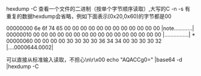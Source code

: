 hexdump -C <file>查看一个文件的二进制（按单个字节顺序读取）,大写的C
-n <length> 
-s <skip length>
有重复的数据hexdump会省略，例如下面表示[0x20,0x60)的字节都是00

00000000  6e 6f 74 65 00 00 00 00  00 00 00 00 00 00 00 00  |note............|
00000010  00 00 00 00 00 00 00 00  00 00 00 00 00 00 00 00  |................|
*
00000060  00 00 00 00 30 30 30 30  36 34 34 00 30 30 30 32  |....0000644.0002|

可以直接从标准输入读取，不担心\n\r\x00
echo "AQACCg0=" |base64 -d |hexdump -C
